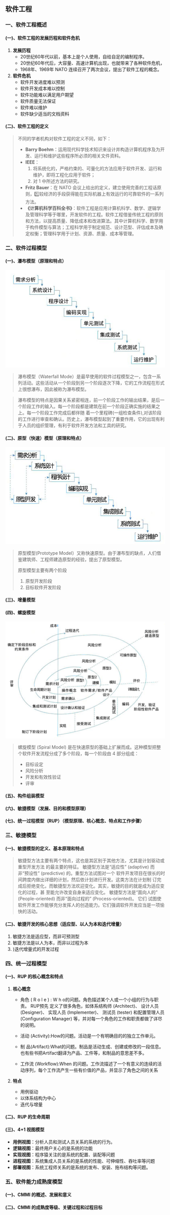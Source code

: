 ## 软件工程

### 一、软件工程概述

#### (一)、软件工程的发展历程和软件危机

1. **发展历程**
   - 20世纪60年代以前，基本上是个人使用，自给自足的编制程序。
   - 20世纪60年代后，大容量、高速计算机出现，也就带来了各种软件危机，
   - 1968年、1969年 NATO 连续召开了两次会议，提出了软件工程的概念。
2. **软件危机**
   - 软件开发进度难以预测
   - 软件开发成本难以控制
   - 软件功能难以满足用户期望
   - 软件质量无法保证
   - 软件难以维护
   - 软件缺少适当的文档资料

#### (二)、软件工程的定义

> 不同的学者机构对软件工程的定义不同，如下：
>
> - **Barry Boehm**：运用现代科学技术知识来设计并构造计算机程序及为开发、运行和维护这些程序所必须的相关文件资料。
> - **IEEE**：
>   1. 将系统化的，严格约束的、可量化的方法应用于软件开发、运行和维护，即将工程化应用于软件；
>   2. 对 1 中所述方法的研究。
> - **Fritz Bauer**：在 NATO 会议上给出的定义，建立使用完善的工程话原则，1️⃣较经济的手段获得能在实际机器上有效运行的可靠软件的一系列方法。
> - **《计算机科学百科全书》**：软件工程是应用计算机科学、数学、逻辑学及管理科学等于哪里，开发软件的工程。软件工程借鉴传统工程的原则和方法，以提高质量、降低成本和改进算法。其中计算机科学、数学用于构件模型与算法；工程科学用于制定规范、设计范型、评估成本及确定权衡；管理科学用于计划、资源、质量、成本等管理。



### 二、软件过程模型

#### (一)、瀑布模型（原理和特点）

![瀑布模型](../.images/202412/121538.png)

> 瀑布模型（Waterfall Mode）是最早使用的软件过程模型之一，包含一系列活动。这些活动从一个阶段到另一个阶段逐次下降，它的工作流程在形式上很想瀑布，因此被称为瀑布模型。

> 瀑布模型的特点是因果关系紧密相连，前一个阶段工作的输出结果，是后一个阶段工作的输入。每一个阶段都是建筑在前一个阶段正确实施的结果之上。每一个阶段工作完成后都伴随 着一个里程碑(一组检查条件),对该阶段的工作进行审查和确认。历史上，瀑布模型起到了重要作用，它的出现有利于人员的组织管理，有利于软件开发方法和工具的研究。

#### (二)、原型（快速）模型（原理和特点）

![原型模型](../.images/202412/121556.png)

> 原型模型(Prototype Model）又称快速原型。由于瀑布型的缺点，人们借鉴建筑师、工程师建造原型的经验，提出了原型模型。
>
> 原型模型主要有两个阶段
>
> 1. 原型开发阶段
> 2. 目标软件开发阶段

#### (三)、增量模型

#### (四)、螺旋模型

![螺旋模型](../.images/202412/121619.png)

> 螺旋模型 (Spiral Model) 是在快速原型的基础上扩展而成。这种模型把整个软件开发流程分成了多个阶段，每一个阶段由 4 部分组成：
>
> - 目标设定
> - 风险分析
> - 开发和有效性验证
> - 评审



#### (五)、构件组装模型

#### (六)、敏捷模型（发展、目的和模型原理）

#### (七)、统一过程模型（RUP）（模型原理、核心概念、特点和工作步骤）



### 三、敏捷模型

#### (一)、敏捷模型的定义、基本原理和特点

> 敏捷型方法主要有两个特点，这也是其区别于其他方法，尤其是计划驱动或重型开发方法 的最主要的特征。
> 敏捷型方法是“适应性” (adaptive) 而非“预设性” (predictive) 的。重型方法试图对一个 软件开发项目在很长的时间跨度内做出详细的计划，然后依计划进行开发。这类方法在计划制 订完成后拒绝变化，而敏捷型方法欢迎变化。其实，敏捷的目的就是成为适应变化的过程，甚 至能允许改变自身来适应变化。
> 敏捷型方法是“面向人的” (People-oriented) 而非“面向过程的” (Process-oriented)。 它们 试图使软件开发工作能够充分发挥人的创造能力。它们强调软件开发应当是一项愉快的活动。

#### (二)、敏捷开发的核心思想（适应型、以人为本和迭代增量）

1. 敏捷方法是适应型，而非可预测型
2. 敏捷方法是以人为本，而非以过程为本
3. )迭代增量式的开发过程



### 四、统一过程模型

#### (一)、RUP 的核心概念和特点

1. **核心概念**

   - 角色 ( R o l e ) : W h o的问题。角色描述某个人或一个小组的行为与职责。 RUP预先 定义了很多角色，如体系结构师 (Architect)、 设计人员 (Designer)、 实现人员 (Implementer)、 测试员 (tester) 和配置管理人员 (Configuration Manager) 等，并对每一个角色的工作和职责都做了详尽的说明。

   - 活动 (Activity):How的问题。活动是一个有明确目的的独立工作单元。

   - 制 品(Artifact):What的问题。制品是活动生成、创建或修改的一段信息。也有些书把Artifact翻译为产品、工件等，和制品的意思差不多。

   - 工作流 (Workflow):When 的问题。工作流描述了一个有意义的连续的活动序列，每个工作流产生一些有价值的产品，并显示了角色之间的关系

2. **特点**

   - 用例驱动
   - 以体系结构为中心
   - 迭代与增量

#### (二)、RUP 的生命周期

#### (三)、4+1 视图模型

- **用例视图**：分析人员和测试人员关系的系统的行为。
- **逻辑视图**：最终用户关心的是系统的功能
- **实现视图**：程序猿关注的是系统的配置、装配等问题
- **进程视图**：系统集成人员关系的是系统的性能、可伸缩性、吞吐率等问题
- **部署视图**：系统工程师关系的是系统的发布、安装、拖布结构等问题。



### 五、软件能力成熟度模型

#### (一)、CMMI 的概述、发展和意义

#### (二)、CMMI 的成熟度等级、关键过程和过程目标